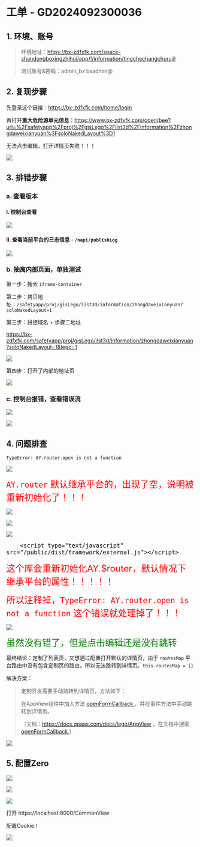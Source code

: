 # 工单 - GD2024092300036

## 1. 环境、账号

>环境地址：https://bx-zdfxfk.com/space-shandongboxingzhihui/app/!/information/tingchechangchurujil
>
>测试账号&密码：admin_bx bxadmin@



## 2. 复现步骤

先登录这个链接：https://bx-zdfxfk.com/home/login  

再打开**重大危险源单元信息**：https://www.bx-zdfxfk.com/open/bee?url=%2Fsafetyapp%2Fproj%2FgisLego%2Flist3d%2Finformation%2Fzhongdaweixianyuan%3FsoloNakedLayout%3D1



无法点击编辑，打开详情页失败！！！

![](/AllFiles/前端文档/1-Lego（全）/0-工单维度-项目工单记录/2024.09.23博兴/images/001.png)





## 3. 排错步骤

### a. 查看版本

#### Ⅰ. 控制台查看

![](/AllFiles/前端文档/1-Lego（全）/0-工单维度-项目工单记录/2024.09.23博兴/images/002.png)

#### Ⅱ. 查看当前平台的日志信息 - `/napi/publishLog`

![](/AllFiles/前端文档/1-Lego（全）/0-工单维度-项目工单记录/2024.09.23博兴/images/003.png)





### b. 抽离内部页面，单独测试

第一步：搜索 `iframe-container`

第二步：拷贝地址：`/safetyapp/proj/gisLego/list3d/information/zhongdaweixianyuan?soloNakedLayout=1` 

第三步：拼接域名 + 步骤二地址

https://bx-zdfxfk.com/safetyapp/proj/gisLego/list3d/information/zhongdaweixianyuan?soloNakedLayout=1&lego=1

![](/AllFiles/前端文档/1-Lego（全）/0-工单维度-项目工单记录/2024.09.23博兴/images/007.png)

第四步：打开了内部的地址页

![](/AllFiles/前端文档/1-Lego（全）/0-工单维度-项目工单记录/2024.09.23博兴/images/008.png)





### c. 控制台报错，查看错误流

![](/AllFiles/前端文档/1-Lego（全）/0-工单维度-项目工单记录/2024.09.23博兴/images/004.png)

![](/AllFiles/前端文档/1-Lego（全）/0-工单维度-项目工单记录/2024.09.23博兴/images/005.png)



## 4. 问题排查

`TypeError: AY.router.open is not a function`

![](/AllFiles/前端文档/1-Lego（全）/0-工单维度-项目工单记录/2024.09.23博兴/images/006.png)



<font color='red' size=5>`AY.router` 默认继承平台的，出现了空，说明被重新初始化了！！！</font>

![](/AllFiles/前端文档/1-Lego（全）/0-工单维度-项目工单记录/2024.09.23博兴/images/009.png)

![](/AllFiles/前端文档/1-Lego（全）/0-工单维度-项目工单记录/2024.09.23博兴/images/010.png)

![](/AllFiles/前端文档/1-Lego（全）/0-工单维度-项目工单记录/2024.09.23博兴/images/011.png)





<font color='black' size=4>`    <script type="text/javascript" src="/public/dist/framework/external.js"></script>`</font>

<font color='red' size=5>这个库会重新初始化AY.$router，默认情况下继承平台的属性！！！！！</font>

<font color='red' size=5>所以注释掉，`TypeError: AY.router.open is not a function` 这个错误就处理掉了！！！</font> 

![](/AllFiles/前端文档/1-Lego（全）/0-工单维度-项目工单记录/2024.09.23博兴/images/012.png)



<font color='green' size=5>虽然没有错了，但是点击编辑还是没有跳转</font>



最终结论：定制了列表页，又想通过配置打开默认的详情页，由于 `routesMap` 平台路由中没有包含定制页的路由，所以无法跳转到详情页。`this.routesMap = []` 

解决方案：

> 定制开发需要手动跳转到详情页，方法如下：
>
> 在AppView组件中加入方法 [openFormCallback ](https://docs.qpaas.com/docs/lego/AppView#openformcallback) ，并在事件方法中手动跳转到详情页。
>
> （文档：https://docs.qpaas.com/docs/lego/AppView  ，在文档中搜索[openFormCallback ](https://docs.qpaas.com/docs/lego/AppView#openformcallback) ）

![](/AllFiles/前端文档/1-Lego（全）/0-工单维度-项目工单记录/2024.09.23博兴/images/013.png)





## 5. 配置Zero

![](/AllFiles/前端文档/1-Lego（全）/0-工单维度-项目工单记录/2024.09.23博兴/images/014.png)

![](/AllFiles/前端文档/1-Lego（全）/0-工单维度-项目工单记录/2024.09.23博兴/images/015.png)

![](/AllFiles/前端文档/1-Lego（全）/0-工单维度-项目工单记录/2024.09.23博兴/images/016.png)





打开 https://localhost:8000/CommonView

配置Cookie！

![](/AllFiles/前端文档/1-Lego（全）/0-工单维度-项目工单记录/2024.09.23博兴/images/017.png)